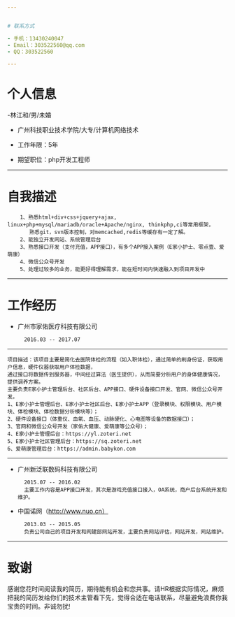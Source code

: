 ```yaml
---


# 联系方式

- 手机：13430240047
- Email：303522560@qq.com
- QQ：303522560

---
```


# 个人信息

 -林江和/男/未婚
 - 广州科技职业技术学院/大专/计算机网络技术
 - 工作年限：5年

 - 期望职位：php开发工程师

---

# 自我描述

		1、熟悉html+div+css+jquery+ajax, linux+php+mysql/mariadb/oracle+Apache/nginx, thinkphp,ci等常用框架，
		   熟悉git，svn版本控制，对memcached,redis等缓存有一定了解。
		2、能独立开发网站、系统管理后台
		3、熟悉接口开发（支付充值，APP接口），有多个APP接入案例（E家小护士、零点壹、爱萌康）
		4、微信公众号开发
		5、处理过较多的业务，能更好得理解需求，能在短时间内快速融入到项目开发中

---

# 工作经历


- 广州市家佑医疗科技有限公司

		2016.03 -- 2017.07
---
	项目描述：该项目主要是简化去医院体检的流程（如入职体检），通过简单的刷身份证，获取用户信息，硬件仪器获取用户体检数据，
	通过接口将数据传到服务器，中间经过算法（医生提供），从而简要分析用户的身体健康情况，提供调养方案。
	主要负责E家小护士管理后台、社区后台、APP接口、硬件设备接口开发、官网、微信公众号开发。
	1、E家小护士管理后台、E家小护士社区后台、E家小护士APP（登录模块、权限模块、用户模块、体检模块、体检数据分析模块等）；
	2、硬件设备接口（体重仪、血氧、血压、动脉硬化、心电图等设备的数据接口）；
	3、官网和微信公众号开发（家佑大健康、爱萌康等公众号）；
	4、E家小护士管理后台：https://yl.zoteri.net
	5、E家小护士社区管理后台：https://sq.zoteri.net
	6、爱萌康管理后台：https://admin.babykon.com

---	

- 广州新泛联数码科技有限公司

		2015.07 -- 2016.02
		主要工作内容是APP接口开发，其次是游戏充值接口接入，OA系统，商户后台系统开发和维护。

- 中国诺网（http://www.nuo.cn） 

		2013.03 -- 2015.05
		负责公司自己的项目开发和网建部网站开发，主要负责网站评估，网站开发，网站维护。

---

# 致谢
感谢您花时间阅读我的简历，期待能有机会和您共事。请HR根据实际情况，麻烦把我的简历发给你们的技术主管看下先，觉得合适在电话联系，尽量避免浪费你我宝贵的时间。非诚勿扰!
